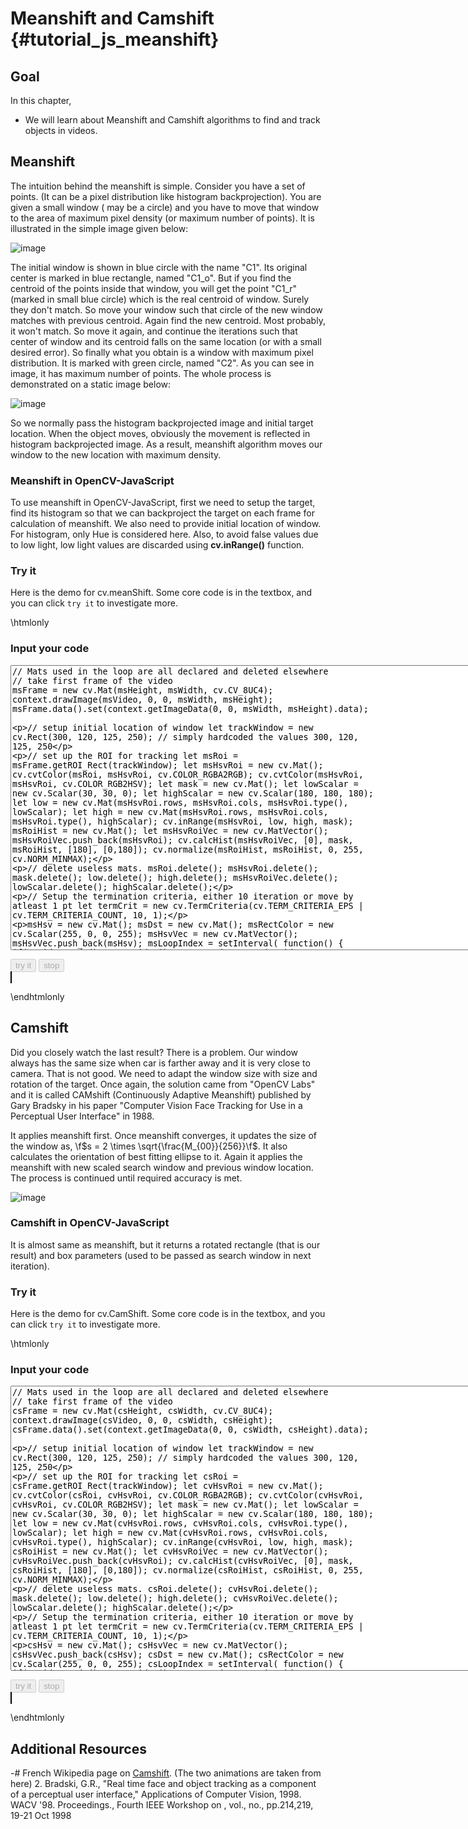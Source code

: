 Meanshift and Camshift {#tutorial_js_meanshift}
======================

Goal
----

In this chapter,

-   We will learn about Meanshift and Camshift algorithms to find and track objects in videos.

Meanshift
---------

The intuition behind the meanshift is simple. Consider you have a set of points. (It can be a pixel
distribution like histogram backprojection). You are given a small window ( may be a circle) and you
have to move that window to the area of maximum pixel density (or maximum number of points). It is
illustrated in the simple image given below:

![image](images/meanshift_basics.jpg)

The initial window is shown in blue circle with the name "C1". Its original center is marked in blue
rectangle, named "C1_o". But if you find the centroid of the points inside that window, you will
get the point "C1_r" (marked in small blue circle) which is the real centroid of window. Surely
they don't match. So move your window such that circle of the new window matches with previous
centroid. Again find the new centroid. Most probably, it won't match. So move it again, and continue
the iterations such that center of window and its centroid falls on the same location (or with a
small desired error). So finally what you obtain is a window with maximum pixel distribution. It is
marked with green circle, named "C2". As you can see in image, it has maximum number of points. The
whole process is demonstrated on a static image below:

![image](images/meanshift_face.gif)

So we normally pass the histogram backprojected image and initial target location. When the object
moves, obviously the movement is reflected in histogram backprojected image. As a result, meanshift
algorithm moves our window to the new location with maximum density.

### Meanshift in OpenCV-JavaScript

To use meanshift in OpenCV-JavaScript, first we need to setup the target, find its histogram so that we can
backproject the target on each frame for calculation of meanshift. We also need to provide initial
location of window. For histogram, only Hue is considered here. Also, to avoid false values due to
low light, low light values are discarded using **cv.inRange()** function.

### Try it

Here is the demo for cv.meanShift. Some core code is in the textbox, and you can click `try it` to 
investigate more.

\htmlonly
<head>
<style>
canvas {
    border: 1px solid black;
}
.err {
    color: red;
}
</style>
</head>
<body>

<div id="CodeArea">
<h3>Input your code</h3>
<textarea rows="30" cols="90" id="msTestCode" spellcheck="false">
// Mats used in the loop are all declared and deleted elsewhere
// take first frame of the video
msFrame = new cv.Mat(msHeight, msWidth, cv.CV_8UC4);
context.drawImage(msVideo, 0, 0, msWidth, msHeight);
msFrame.data().set(context.getImageData(0, 0, msWidth, msHeight).data);

// setup initial location of window
let trackWindow = new cv.Rect(300, 120, 125, 250); // simply hardcoded the values 300, 120, 125, 250

// set up the ROI for tracking
let msRoi = msFrame.getROI_Rect(trackWindow);
let msHsvRoi = new cv.Mat();
cv.cvtColor(msRoi, msHsvRoi, cv.COLOR_RGBA2RGB);
cv.cvtColor(msHsvRoi, msHsvRoi, cv.COLOR_RGB2HSV);
let mask = new cv.Mat();
let lowScalar = new cv.Scalar(30, 30, 0);
let highScalar = new cv.Scalar(180, 180, 180);
let low = new cv.Mat(msHsvRoi.rows, msHsvRoi.cols, msHsvRoi.type(), lowScalar);
let high = new cv.Mat(msHsvRoi.rows, msHsvRoi.cols, msHsvRoi.type(), highScalar);
cv.inRange(msHsvRoi, low, high, mask);
msRoiHist = new cv.Mat();
let msHsvRoiVec = new cv.MatVector();
msHsvRoiVec.push_back(msHsvRoi);
cv.calcHist(msHsvRoiVec, [0], mask, msRoiHist, [180], [0,180]);
cv.normalize(msRoiHist, msRoiHist, 0, 255, cv.NORM_MINMAX);

// delete useless mats.
msRoi.delete(); msHsvRoi.delete(); mask.delete(); low.delete(); high.delete(); msHsvRoiVec.delete();
lowScalar.delete(); highScalar.delete();

// Setup the termination criteria, either 10 iteration or move by atleast 1 pt
let termCrit = new cv.TermCriteria(cv.TERM_CRITERIA_EPS | cv.TERM_CRITERIA_COUNT, 10, 1);

msHsv = new cv.Mat();
msDst = new cv.Mat();
msRectColor = new cv.Scalar(255, 0, 0, 255);
msHsvVec = new cv.MatVector();
msHsvVec.push_back(msHsv);
msLoopIndex = setInterval(
    function() {
        if(msVideo.ended) msStopVideo();
        context.drawImage(msVideo, 0, 0, msWidth, msHeight);
        msFrame.data().set(context.getImageData(0, 0, msWidth, msHeight).data);

        cv.cvtColor(msFrame, msHsv, cv.COLOR_RGBA2RGB);
        cv.cvtColor(msHsv, msHsv, cv.COLOR_RGB2HSV);
        msHsvVec.set(0, msHsv);
        cv.calcBackProject(msHsvVec, [0], msRoiHist, msDst, [0,180], 1);

        // apply meanshift to get the new location
        cv.meanShift(msDst, trackWindow, termCrit);

        // Draw it on image
        let [x,y,w,h] = [trackWindow.x, trackWindow.y, trackWindow.width, trackWindow.height];
        cv.rectangle(msFrame, [x, y], [x+w, y+h], msRectColor, 2);
        cv.imshow("msCanvasOutput", msFrame);
    }, 33);
</textarea>
<p class="err" id="msErr"></p>
</div> 
<canvas id="msCanvasFrame" hidden></canvas>
<div id="contentarea">
    <button id="msStartup" disabled="true" onclick="msStartup()">try it</button>
    <button id="msStop" disabled="true" onclick="msStopVideo()">stop</button><br>
    <video id="msVideo" src="cup.mp4" width="640" hidden>Your browser does not support the video tag.</video>
    <canvas id="msCanvasOutput"></canvas>
</div>
<script src="adapter.js"></script>
<script src="utils.js"></script>
<script async src="opencv.js" id="opencvjs"></script>
<script>
// ms means Meanshift
// Some HTML elements we need to configure.
let msVideo = document.getElementById("msVideo");
let msCanvasFrame = document.getElementById("msCanvasFrame");
let msStop = document.getElementById("msStop");

// In this case, We set width 640, and the height will be computed based on the input video.
let msWidth = msVideo.width;
let msHeight = null;
let msLoopIndex = null;
let msFrame = null;
let msDst = null;
let msHsvVec = null;
let msRoiHist = null;
let msRectColor = null;

msVideo.oncanplay = function() {
    msVideo.setAttribute("height", msVideo.videoHeight/msVideo.videoWidth*msVideo.width);
    msHeight = msVideo.height;
    msCanvasFrame.setAttribute("width", msWidth);
    msCanvasFrame.setAttribute("height", msHeight);
};

msVideo.onended = msStopVideo;

function msStartup() {
    if(msVideo.readyState !== 4)
        msVideo.load();
    msVideo.play();
    msStop.disabled = false;

    let context = msCanvasFrame.getContext("2d");
    let msTestCode = document.getElementById("msTestCode").value;
    try {
        eval(msTestCode);
        document.getElementById("msErr").innerHTML = " ";
    } catch(err) {
        document.getElementById("msErr").innerHTML = err;
    }
    document.getElementById("msStartup").disabled = true;
}

function msStopVideo() {
    clearInterval(msLoopIndex);
    if (msFrame != null && !msFrame.isDeleted()) {
        msFrame.delete();
        msFrame = null;
    }
    if (msDst != null && !msDst.isDeleted()) {
        msDst.delete();
        msDst = null;
    }
    if (msHsvVec != null && !msHsvVec.isDeleted()) {
        msHsvVec.delete();
        msHsvVec = null;
    }
    if (msRoiHist != null && !msRoiHist.isDeleted()) {
        msRoiHist.delete();
        msRoiHist = null;
    }
    if (msHsv != null && !msHsv.isDeleted()) {
        msHsv.delete();
        msHsv = null;
    }
    if (msRectColor != null && !msRectColor.isDeleted()) {
        msRectColor.delete();
        msRectColor = null;
    }
    //document.getElementById("msCanvasOutput").getContext("2d").clearRect(0, 0, msWidth, msHeight);
    msVideo.pause();
    msVideo.currentTime = 0;
    document.getElementById("msStartup").disabled = false;
}
</script>
</body>
\endhtmlonly

Camshift
--------

Did you closely watch the last result? There is a problem. Our window always has the same size when
car is farther away and it is very close to camera. That is not good. We need to adapt the window
size with size and rotation of the target. Once again, the solution came from "OpenCV Labs" and it
is called CAMshift (Continuously Adaptive Meanshift) published by Gary Bradsky in his paper
"Computer Vision Face Tracking for Use in a Perceptual User Interface" in 1988.

It applies meanshift first. Once meanshift converges, it updates the size of the window as,
\f$s = 2 \times \sqrt{\frac{M_{00}}{256}}\f$. It also calculates the orientation of best fitting ellipse
to it. Again it applies the meanshift with new scaled search window and previous window location.
The process is continued until required accuracy is met.

![image](images/camshift_face.gif)

### Camshift in OpenCV-JavaScript

It is almost same as meanshift, but it returns a rotated rectangle (that is our result) and box
parameters (used to be passed as search window in next iteration). 


### Try it

Here is the demo for cv.CamShift. Some core code is in the textbox, and you can click `try it` to 
investigate more.

\htmlonly
<head>
<style>
canvas {
    border: 1px solid black;
}
.err {
    color: red;
}
</style>
</head>
<body>

<div id="CodeArea">
<h3>Input your code</h3>
<textarea rows="30" cols="90" id="csTestCode" spellcheck="false">
// Mats used in the loop are all declared and deleted elsewhere
// take first frame of the video
csFrame = new cv.Mat(csHeight, csWidth, cv.CV_8UC4);
context.drawImage(csVideo, 0, 0, csWidth, csHeight);
csFrame.data().set(context.getImageData(0, 0, csWidth, csHeight).data);

// setup initial location of window
let trackWindow = new cv.Rect(300, 120, 125, 250); // simply hardcoded the values 300, 120, 125, 250

// set up the ROI for tracking
let csRoi = csFrame.getROI_Rect(trackWindow);
let cvHsvRoi = new cv.Mat();
cv.cvtColor(csRoi, cvHsvRoi, cv.COLOR_RGBA2RGB);
cv.cvtColor(cvHsvRoi, cvHsvRoi, cv.COLOR_RGB2HSV);
let mask = new cv.Mat();
let lowScalar = new cv.Scalar(30, 30, 0);
let highScalar = new cv.Scalar(180, 180, 180);
let low = new cv.Mat(cvHsvRoi.rows, cvHsvRoi.cols, cvHsvRoi.type(), lowScalar);
let high = new cv.Mat(cvHsvRoi.rows, cvHsvRoi.cols, cvHsvRoi.type(), highScalar);
cv.inRange(cvHsvRoi, low, high, mask);
csRoiHist = new cv.Mat();
let cvHsvRoiVec = new cv.MatVector();
cvHsvRoiVec.push_back(cvHsvRoi);
cv.calcHist(cvHsvRoiVec, [0], mask, csRoiHist, [180], [0,180]);
cv.normalize(csRoiHist, csRoiHist, 0, 255, cv.NORM_MINMAX);

// delete useless mats.
csRoi.delete(); cvHsvRoi.delete(); mask.delete(); low.delete(); high.delete(); cvHsvRoiVec.delete();
lowScalar.delete(); highScalar.delete();

// Setup the termination criteria, either 10 iteration or move by atleast 1 pt
let termCrit = new cv.TermCriteria(cv.TERM_CRITERIA_EPS | cv.TERM_CRITERIA_COUNT, 10, 1);

csHsv = new cv.Mat();
csHsvVec = new cv.MatVector();
csHsvVec.push_back(csHsv);
csDst = new cv.Mat();
csRectColor = new cv.Scalar(255, 0, 0, 255);
csLoopIndex = setInterval(
    function() {
        if(csVideo.ended) csStopVideo();
        context.drawImage(csVideo, 0, 0, csWidth, csHeight);
        csFrame.data().set(context.getImageData(0, 0, csWidth, csHeight).data);

        cv.cvtColor(csFrame, csHsv, cv.COLOR_RGBA2RGB);
        cv.cvtColor(csHsv, csHsv, cv.COLOR_RGB2HSV);
        csHsvVec.set(0, csHsv);
        cv.calcBackProject(csHsvVec, [0], csRoiHist, csDst, [0,180], 1);

        // apply camshift to get the new location
        let trackBox = cv.CamShift(csDst, trackWindow, termCrit);

        // Draw it on image
        let pts = new cv.Point2fVector();
        trackBox.points(pts);
        cv.line(csFrame, pts.get(0), pts.get(1), csRectColor, 3);
        cv.line(csFrame, pts.get(1), pts.get(2), csRectColor, 3);
        cv.line(csFrame, pts.get(2), pts.get(3), csRectColor, 3);
        cv.line(csFrame, pts.get(3), pts.get(0), csRectColor, 3);
        cv.imshow("csCanvasOutput", csFrame);
    }, 33);  
</textarea>
<p class="err" id="csErr"></p>
</div>
<canvas id="csCanvasFrame" hidden></canvas>
<div id="contentarea">
    <button id="csStartup" disabled="true" onclick="csStartup()">try it</button>
    <button id="csStop" disabled="true" onclick="csStopVideo()">stop</button><br>
    <video id="csVideo" src="cup.mp4" width="640" hidden>Your browser does not support the video tag.</video>
    <canvas id="csCanvasOutput"></canvas>
</div>
<script>
// cs means Camshift
// Some HTML elements we need to configure.
let csVideo = document.getElementById("csVideo");
let csCanvasFrame = document.getElementById("csCanvasFrame");
let csStop = document.getElementById("csStop");

// In this case, We set width 640, and the height will be computed based on the input video.
let csWidth = csVideo.width;
let csHeight = null;
let csLoopIndex = null;
let csFrame = null;
let csDst = null;
let csHsvVec = null;
let csHsv = null;
let csRoiHist = null;
let csRectColor = null;

csVideo.oncanplay = function() {
    csVideo.setAttribute("height", csVideo.videoHeight/csVideo.videoWidth*csVideo.width);
    csHeight = csVideo.height;
    csCanvasFrame.setAttribute("width", csWidth);
    csCanvasFrame.setAttribute("height", csHeight);
};

csVideo.onended = csStopVideo;

function csStartup() {
    if(csVideo.readyState !== 4)
        csVideo.load();
    csVideo.play();
    csStop.disabled = false;
    let context = csCanvasFrame.getContext("2d");
    let csTestCode = document.getElementById("csTestCode").value;
    try {
        eval(csTestCode);
        document.getElementById("csErr").innerHTML = " ";
    } catch(err) {
        document.getElementById("csErr").innerHTML = err;
    }
    document.getElementById("csStartup").disabled = true;
}

function csStopVideo() {
    clearInterval(csLoopIndex);
    if (csFrame != null && !csFrame.isDeleted()) {
        csFrame.delete();
        csFrame = null;
    }
    if (csDst != null && !csDst.isDeleted()) {
        csDst.delete();
        csDst = null;
    }
    if (csHsvVec != null && !csHsvVec.isDeleted()) {
        csHsvVec.delete();
        csHsvVec = null;
    }
    if (csRoiHist != null && !csRoiHist.isDeleted()) {
        csRoiHist.delete();
        csRoiHist = null;
    }
    if (csHsv != null && !csHsv.isDeleted()) {
        csHsv.delete();
        csHsv = null;
    }
    if (csRectColor != null && !csRectColor.isDeleted()) {
        csRectColor.delete();
        csRectColor = null;
    }
    //document.getElementById("csCanvasOutput").getContext("2d").clearRect(0, 0, csWidth, csHeight);
    csVideo.pause();
    csVideo.currentTime = 0;
    document.getElementById("csStartup").disabled = false;
}

function onReady() {
    document.getElementById("msStartup").disabled = false;
    document.getElementById("csStartup").disabled = false;
}
if (typeof cv !== 'undefined') {
    onReady();
} else {
    document.getElementById("opencvjs").onload = onReady;
}
</script>
</body>
\endhtmlonly

Additional Resources
--------------------

-#  French Wikipedia page on [Camshift](http://fr.wikipedia.org/wiki/Camshift). (The two animations
    are taken from here)
2.  Bradski, G.R., "Real time face and object tracking as a component of a perceptual user
    interface," Applications of Computer Vision, 1998. WACV '98. Proceedings., Fourth IEEE Workshop
    on , vol., no., pp.214,219, 19-21 Oct 1998
